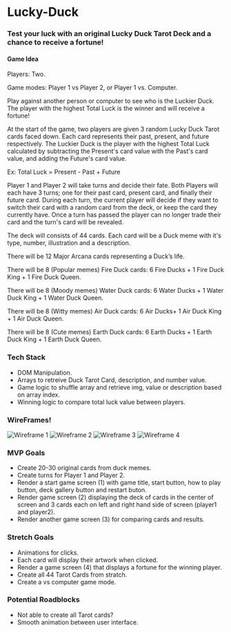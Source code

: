 # Lucky-Duck
### Test your luck with an original Lucky Duck Tarot Deck and a chance to receive a fortune!

#### Game Idea
Players: Two.

Game modes: Player 1 vs Player 2, or Player 1 vs. Computer.

Play against another person or computer to see who is the Luckier Duck.
The player with the highest Total Luck is the winner and will receive a fortune!

At the start of the game, two players are given 3 random Lucky Duck Tarot cards faced down.
Each card represents their past, present, and future respectively.
The Luckier Duck is the player with the highest Total Luck calculated by subtracting the Present's card value with the Past's card value, and adding the Future's card value.

Ex: Total Luck = Present - Past + Future

Player 1 and Player 2 will take turns and decide their fate.
Both Players will each have 3 turns; one for their past card, present card, and finally their future card.
During each turn, the current player will decide if they want to switch their card with a random card from the deck, or keep the card they currently have.
Once a turn has passed the player can no longer trade their card and the turn's card will be revealed.

The deck will consists of 44 cards. Each card will be a Duck meme with it's type, number, illustration and a description.

There will be 12 Major Arcana cards representing a Duck’s life.

There will be 8 (Popular memes) Fire Duck cards: 6 Fire Ducks  + 1 Fire Duck King + 1 Fire Duck Queen.

There will be 8 (Moody memes) Water Duck cards: 6 Water Ducks + 1 Water Duck King + 1 Water Duck Queen.

There will be 8 (Witty memes) Air Duck cards: 6 Air Ducks+ 1 Air Duck King + 1 Air Duck Queen.

There will be 8 (Cute memes) Earth Duck cards: 6 Earth Ducks + 1 Earth Duck King + 1 Earth Duck Queen.

### Tech Stack
* DOM Manipulation. 
* Arrays to retreive Duck Tarot Card, description, and number value.
* Game logic to shuffle array and retrieve img, value or description based on array index. 
* Winning logic to compare total luck value between players.

### WireFrames!
![Wireframe 1](https://i.imgur.com/mLKepDe.png)
![Wireframe 2](https://i.imgur.com/5aEeo5B.png)
![Wireframe 3](https://i.imgur.com/vz0zU0i.png)
![Wireframe 4](https://i.imgur.com/4gGc9Tc.png)

### MVP Goals
* Create 20-30 original cards from duck memes.
* Create turns for Player 1 and Player 2.
* Render a start game screen (1) with game title, start button, how to play button, deck gallery button and restart buton.
* Render game screen (2) displaying the deck of cards in the center of screen and 3 cards each on left and right hand side of screen (player1 and player2).
* Render another game screen (3) for comparing cards and results.

### Stretch Goals
* Animations for clicks.
* Each card will display their artwork when clicked.
* Render a game screen (4) that displays a fortune for the winning player.
* Create all 44 Tarot Cards from stratch.
* Create a vs computer game mode.

### Potential Roadblocks
* Not able to create all Tarot cards?
* Smooth animation between user interface.